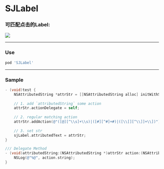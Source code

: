 # SJLabel

### 可匹配点击的Label:
<img src="https://github.com/changsanjiang/SJAttributesFactory/blob/master/Demo/SJAttributesFactory/action.gif" />

___

### Use

```ruby
pod 'SJLabel'
```
___

### Sample
```Objective-C
- (void)test {
    NSAttributedString *attrStr = [[NSAttributedString alloc] initWithString:@"@迷你世界联机 :@江叔 用小淘气耍赖野人#迷你世界#. #精选#看到最后!! [点赞]!![评论]!!"];
    
    // 1. add `attributedString` some action
    attrStr.actionDelegate = self;
    
    // 2. regular matching action
    attrStr.addAction(@"([@][^\\s]+\\s)|([#][^#]+#)|([\\[][^\\]]+\\])");
    
    // 3. set str
    sjLabel.attributedText = attrStr;
}

/// Delegate Method
- (void)attributedString:(NSAttributedString *)attrStr action:(NSAttributedString *)action {
    NSLog(@"%@", action.string);
}
```
